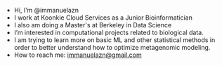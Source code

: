 - Hi, I’m @immanuelazn
- I work at Koonkie Cloud Services as a Junior Bioinformatician
- I also am doing a Master's at Berkeley in Data Science
- I’m interested in computational projects related to biological data.  
- I am trying to learn more on basic ML and other statistical methods in order to better understand how to optimize metagenomic modeling.
- How to reach me: immanuelazn@gmail.com

<!---
immanuelazn/immanuelazn is a ✨ special ✨ repository because its `README.md` (this file) appears on your GitHub profile.
You can click the Preview link to take a look at your changes.
--->
